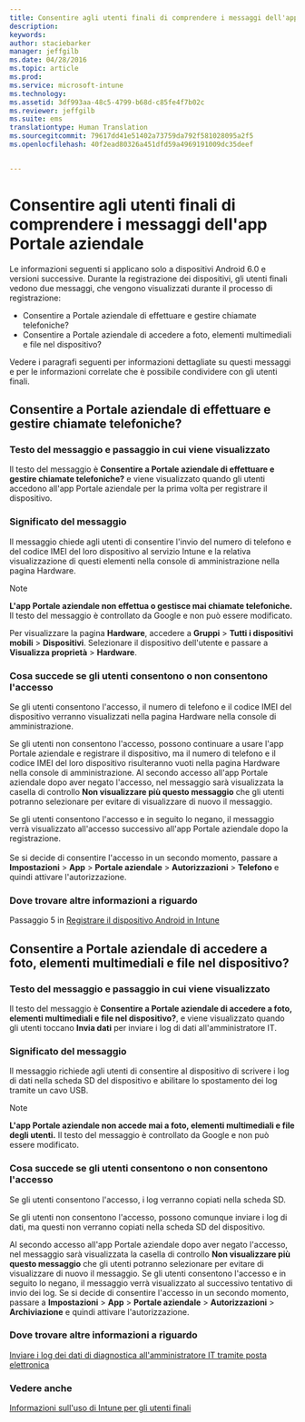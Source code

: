 ```yaml
---
title: Consentire agli utenti finali di comprendere i messaggi dell'app Portale aziendale | Microsoft Intune
description: 
keywords: 
author: staciebarker
manager: jeffgilb
ms.date: 04/28/2016
ms.topic: article
ms.prod: 
ms.service: microsoft-intune
ms.technology: 
ms.assetid: 3df993aa-48c5-4799-b68d-c85fe4f7b02c
ms.reviewer: jeffgilb
ms.suite: ems
translationtype: Human Translation
ms.sourcegitcommit: 79617dd41e51402a73759da792f581028095a2f5
ms.openlocfilehash: 40f2ead80326a451dfd59a4969191009dc35deef


---
```


# Consentire agli utenti finali di comprendere i messaggi dell'app Portale aziendale

Le informazioni seguenti si applicano solo a dispositivi Android 6.0 e versioni successive. Durante la registrazione dei dispositivi, gli utenti finali vedono due messaggi, che vengono visualizzati durante il processo di registrazione:

- Consentire a Portale aziendale di effettuare e gestire chiamate telefoniche?
- Consentire a Portale aziendale di accedere a foto, elementi multimediali e file nel dispositivo?

Vedere i paragrafi seguenti per informazioni dettagliate su questi messaggi e per le informazioni correlate che è possibile condividere con gli utenti finali.

## Consentire a Portale aziendale di effettuare e gestire chiamate telefoniche?

### Testo del messaggio e passaggio in cui viene visualizzato
Il testo del messaggio è **Consentire a Portale aziendale di effettuare e gestire chiamate telefoniche?** e viene visualizzato quando gli utenti accedono all'app Portale aziendale per la prima volta per registrare il dispositivo.

### Significato del messaggio
Il messaggio chiede agli utenti di consentire l'invio del numero di telefono e del codice IMEI del loro dispositivo al servizio Intune e la relativa visualizzazione di questi elementi nella console di amministrazione nella pagina Hardware.

> [!NOTE]
> **L'app Portale aziendale non effettua o gestisce mai chiamate telefoniche.** Il testo del messaggio è controllato da Google e non può essere modificato.

Per visualizzare la pagina **Hardware**, accedere a **Gruppi** > **Tutti i dispositivi mobili** > **Dispositivi**. Selezionare il dispositivo dell'utente e passare a **Visualizza proprietà** > **Hardware**.

### Cosa succede se gli utenti consentono o non consentono l'accesso
Se gli utenti consentono l'accesso, il numero di telefono e il codice IMEI del dispositivo verranno visualizzati nella pagina Hardware nella console di amministrazione.

Se gli utenti non consentono l'accesso, possono continuare a usare l'app Portale aziendale e registrare il dispositivo, ma il numero di telefono e il codice IMEI del loro dispositivo risulteranno vuoti nella pagina Hardware nella console di amministrazione. Al secondo accesso all'app Portale aziendale dopo aver negato l'accesso, nel messaggio sarà visualizzata la casella di controllo **Non visualizzare più questo messaggio** che gli utenti potranno selezionare per evitare di visualizzare di nuovo il messaggio.

Se gli utenti consentono l'accesso e in seguito lo negano, il messaggio verrà visualizzato all'accesso successivo all'app Portale aziendale dopo la registrazione.</br></br>Se si decide di consentire l'accesso in un secondo momento, passare a **Impostazioni** > **App** > **Portale aziendale** > **Autorizzazioni** > **Telefono** e quindi attivare l'autorizzazione.

### Dove trovare altre informazioni a riguardo
Passaggio 5 in [Registrare il dispositivo Android in Intune](/Intune/EndUser/enroll-your-device-in-intune-android)

## Consentire a Portale aziendale di accedere a foto, elementi multimediali e file nel dispositivo?

### Testo del messaggio e passaggio in cui viene visualizzato
Il testo del messaggio è **Consentire a Portale aziendale di accedere a foto, elementi multimediali e file nel dispositivo?**, e viene visualizzato quando gli utenti toccano **Invia dati** per inviare i log di dati all'amministratore IT.

### Significato del messaggio
Il messaggio richiede agli utenti di consentire al dispositivo di scrivere i log di dati nella scheda SD del dispositivo e abilitare lo spostamento dei log tramite un cavo USB.   

> [!NOTE]
> **L'app Portale aziendale non accede mai a foto, elementi multimediali e file degli utenti.** Il testo del messaggio è controllato da Google e non può essere modificato.

### Cosa succede se gli utenti consentono o non consentono l'accesso
Se gli utenti consentono l'accesso, i log verranno copiati nella scheda SD.

Se gli utenti non consentono l'accesso, possono comunque inviare i log di dati, ma questi non verranno copiati nella scheda SD del dispositivo.

Al secondo accesso all'app Portale aziendale dopo aver negato l'accesso, nel messaggio sarà visualizzata la casella di controllo **Non visualizzare più questo messaggio** che gli utenti potranno selezionare per evitare di visualizzare di nuovo il messaggio. Se gli utenti consentono l'accesso e in seguito lo negano, il messaggio verrà visualizzato al successivo tentativo di invio dei log. Se si decide di consentire l'accesso in un secondo momento, passare a **Impostazioni** > **App** > **Portale aziendale** > **Autorizzazioni** > **Archiviazione** e quindi attivare l'autorizzazione.

### Dove trovare altre informazioni a riguardo
[Inviare i log dei dati di diagnostica all'amministratore IT tramite posta elettronica](/Intune/EndUser/send-diagnostic-data-logs-to-your-it-administrator-using-email-android)


### Vedere anche
[Informazioni sull'uso di Intune per gli utenti finali](/intune/deploy-use/what-to-tell-your-end-users-about-using-microsoft-intune)



<!--HONumber=Jul16_HO1-->


